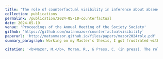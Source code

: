 ```yaml
---
title: "The role of counterfactual visibility in inference about absence"
collection: publications
permalink: /publication/2024-05-10-counterfactual
date: 2024-05-10
venue: 'Proceedings of the Annual Meeting of the Society Society'
github: 'https://github.com/matanmazor/counterfactualvisibility'
paperurl: 'http://matanmazor.github.io/files/papers/mazor2024role.pdf'
summary_paragraph: Working on my Master's thesis, I got frustrated with how easy it was to get significant results out of pure noise by overfitting the analysis plan to the data. Standard pre-registration seemed like an unsatisfying solution - if we don't trust researchers to honestly report their original analysis plans, why should we trust them that they have pre-registered their analysis plans before data collection, and not after it? Together with [my brother Noam](https://sites.google.com/view/noammazor), we invented and implemented a mechanism that prevents this sort of cheating by encoding the registration plan in experimental randomization.

citation: '<b>Mazor, M.</b>, Moran, R., & Press, C. (in press). The role of counterfactual visibility in inference about absence. <i>Proceedings of the Annual Meeting of the Society Society</i>'
---
```

